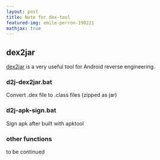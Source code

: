 ```yaml
---
layout: post
title: Note for dex-tool
featured-img: emile-perron-190221
mathjax: true
---
```


## dex2jar

[dex2jar](https://github.com/pxb1988/dex2jar) is a very useful tool for Android reverse engineering.

### d2j-dex2jar.bat

Convert .dex file to .class files (zipped as jar)

### d2j-apk-sign.bat

Sign apk after built with apktool

### other functions

to be continued
